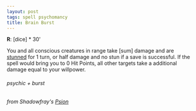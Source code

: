 ```yaml
---
layout: post
tags: spell psychomancy
title: Brain Burst
---
```

**R**: [dice] * 30'

You and all conscious creatures in range take [sum] damage and are [stunned](/2020/11/09/base-rules/) for 1 turn, or half damage and no stun if a save is successful. If the spell would bring you to 0 Hit Points, all other targets take a additional damage equal to your willpower.

###### psychic + burst
###### from Shadowfray's [Psion](https://impulsivenecromancy.blogspot.com/2023/10/the-psion.html)
